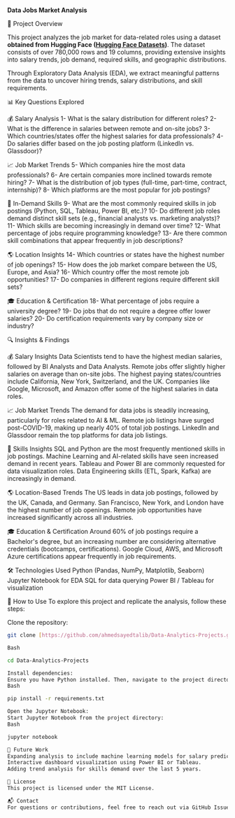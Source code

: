 **Data Jobs Market Analysis**

📌 Project Overview

This project analyzes the job market for data-related 
roles using a dataset **obtained from Hugging Face ([Hugging Face Datasets](https://huggingface.co/datasets))**. The dataset consists of over 780,000
 rows and 19 columns, providing extensive insights into salary trends, 
job demand, required skills, and geographic distributions.

Through Exploratory Data Analysis (EDA), we extract 
meaningful patterns from the data to uncover hiring trends, salary 
distributions, and skill requirements.

📊 Key Questions Explored

💰 Salary Analysis
1- What is the salary distribution for different roles?
2- What is the difference in salaries between remote and on-site jobs?
3- Which countries/states offer the highest salaries for data professionals?
4- Do salaries differ based on the job posting platform (LinkedIn vs. Glassdoor)?

📈 Job Market Trends
5- Which companies hire the most data professionals?
6- Are certain companies more inclined towards remote hiring?
7- What is the distribution of job types (full-time, part-time, contract, internship)?
8- Which platforms are the most popular for job postings?

📌 In-Demand Skills
9- What are the most commonly required skills in job postings (Python, SQL, Tableau, Power BI, etc.)?
10- Do different job roles demand distinct skill sets (e.g., financial analysts vs. marketing analysts)?
11- Which skills are becoming increasingly in demand over time?
12- What percentage of jobs require programming knowledge?
13- Are there common skill combinations that appear frequently in job descriptions?

🌎 Location Insights
14- Which countries or states have the highest number of job openings?
15- How does the job market compare between the US, Europe, and Asia?
16- Which country offer the most remote job opportunities?
17- Do companies in different regions require different skill sets?

🎓 Education & Certification
18- What percentage of jobs require a university degree?
19- Do jobs that do not require a degree offer lower salaries?
20- Do certification requirements vary by company size or industry?

🔍 Insights & Findings

💰 Salary Insights
Data Scientists tend to have the highest median salaries, followed by BI Analysts and Data Analysts.
Remote jobs offer slightly higher salaries on average than on-site jobs.
The highest paying states/countries include California, New York, Switzerland, and the UK.
Companies like Google, Microsoft, and Amazon offer some of the highest salaries in data roles.

📈 Job Market Trends
The demand for data jobs is steadily increasing, particularly for roles related to AI & ML.
Remote job listings have surged post-COVID-19, making up nearly 40% of total job postings.
LinkedIn and Glassdoor remain the top platforms for data job listings.

📌 Skills Insights
SQL and Python are the most frequently mentioned skills in job postings.
Machine Learning and AI-related skills have seen increased demand in recent years.
Tableau and Power BI are commonly requested for data visualization roles.
Data Engineering skills (ETL, Spark, Kafka) are increasingly in demand.

🌎 Location-Based Trends
The US leads in data job postings, followed by the UK, Canada, and Germany.
San Francisco, New York, and London have the highest number of job openings.
Remote job opportunities have increased significantly across all industries.

🎓 Education & Certification
Around 60% of job postings require a Bachelor's degree, 
but an increasing number are considering alternative credentials 
(bootcamps, certifications).
Google Cloud, AWS, and Microsoft Azure certifications appear frequently in job requirements.

🛠️ Technologies Used
Python (Pandas, NumPy, Matplotlib, Seaborn)
Jupyter Notebook for EDA
SQL for data querying
Power BI / Tableau for visualization

🚀 How to Use
To explore this project and replicate the analysis, follow these steps:

Clone the repository:
```bash
git clone [https://github.com/ahmedsayedtalib/Data-Analytics-Projects.git](https://github.com/ahmedsayedtalib/Data-Analytics-Projects.git)

Bash

cd Data-Analytics-Projects

Install dependencies:
Ensure you have Python installed. Then, navigate to the project directory in your terminal and run:
Bash

pip install -r requirements.txt

Open the Jupyter Notebook:
Start Jupyter Notebook from the project directory:
Bash

jupyter notebook

📢 Future Work
Expanding analysis to include machine learning models for salary prediction.
Interactive dashboard visualization using Power BI or Tableau.
Adding trend analysis for skills demand over the last 5 years.

📄 License
This project is licensed under the MIT License.

📬 Contact
For questions or contributions, feel free to reach out via GitHub Issues or email at ahmedsayedtalib@outlook.com

